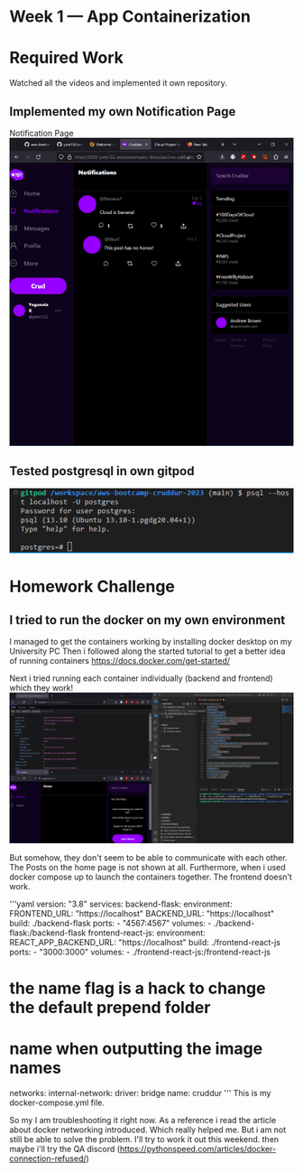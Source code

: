 # Week 1 — App Containerization
# Required Work
Watched all the videos and implemented it own repository.

## Implemented my own Notification Page
Notification Page<br />
![Notification Page](assets/own_notification_page_week2.png)<br />

## Tested postgresql in own gitpod
![Postgres working](assets/postgres_working_week2.png)<br />

# Homework Challenge
## I tried to run the docker on my own environment
I managed to get the containers working by installing docker desktop on my University PC
Then i followed along the started tutorial to get a better idea of running containers
https://docs.docker.com/get-started/

Next i tried running each container individually (backend and frontend) which they work!
![Individual Containers Working](assets/individual_containers_working_week2.png)<br />

But somehow, they don't seem to be able to communicate with each other.
The Posts on the home page is not shown at all.
Furthermore, when i used docker compose up to launch the containers together. The frontend doesn't work.

'''yaml
version: "3.8"
services:
  backend-flask:
    environment:
      FRONTEND_URL: "https://localhost"
      BACKEND_URL: "https://localhost"
    build: ./backend-flask
    ports:
      - "4567:4567"
    volumes:
      - ./backend-flask:/backend-flask
  frontend-react-js:
    environment:
      REACT_APP_BACKEND_URL: "https://localhost"
    build: ./frontend-react-js
    ports:
      - "3000:3000"
    volumes:
      - ./frontend-react-js:/frontend-react-js

# the name flag is a hack to change the default prepend folder
# name when outputting the image names
networks: 
  internal-network:
    driver: bridge
    name: cruddur
'''
This is my docker-compose.yml file.

So my I am troubleshooting it right now.
As a reference i read the article about docker networking introduced. Which really helped me. But i am not still be able to solve the problem. I'll try to work it out this weekend. then maybe i'll try the QA discord
(https://pythonspeed.com/articles/docker-connection-refused/)
